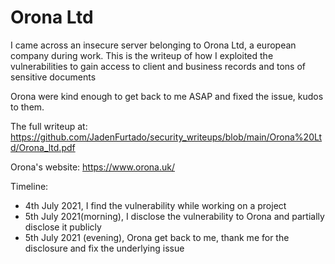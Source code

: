 # Orona Ltd

I came across an insecure server belonging to Orona Ltd, a european company during work. 
This is the writeup of how I exploited the vulnerabilities to gain access to client and business records and tons of sensitive documents

Orona were kind enough to get back to me ASAP and fixed the issue, kudos to them.

The full writeup at: 
https://github.com/JadenFurtado/security_writeups/blob/main/Orona%20Ltd/Orona_ltd.pdf

Orona's website:
https://www.orona.uk/

Timeline:

* 4th July 2021, I find the vulnerability while working on a project
* 5th July 2021(morning), I disclose the vulnerability to Orona and partially disclose it publicly
* 5th July 2021 (evening), Orona get back to me, thank me for the disclosure and fix the underlying issue
